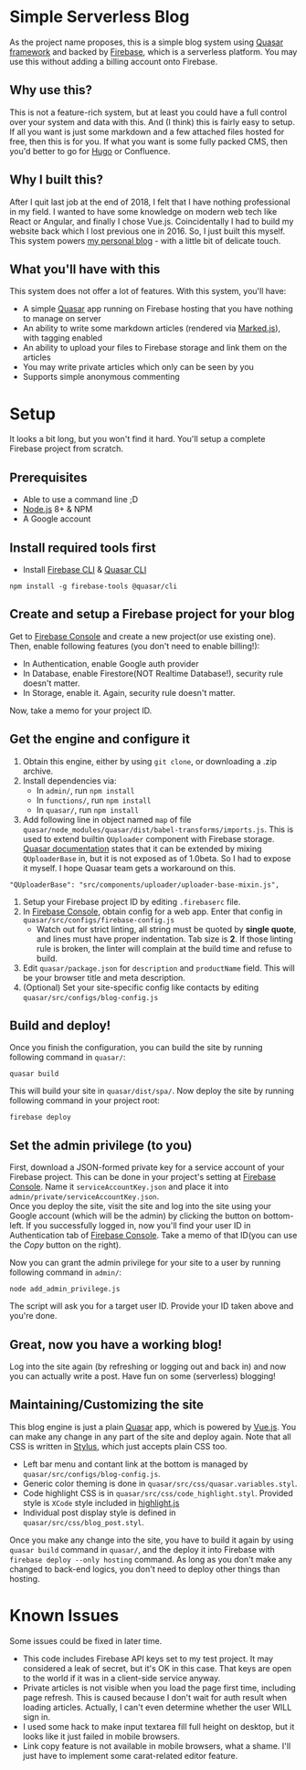 # Simple Serverless Blog
As the project name proposes, this is a simple blog system using [Quasar framework](https://v1.quasar-framework.org/) and backed by [Firebase](https://firebase.google.com/), which is a serverless platform.
You may use this without adding a billing account onto Firebase.

## Why use this?
This is not a feature-rich system, but at least you could have a full control over your system and data with this. And (I think) this is fairly easy to setup. If all you want is just some markdown and a few attached files hosted for free, then this is for you. If what you want is some fully packed CMS, then you'd better to go for [Hugo](https://gohugo.io/) or Confluence.

## Why I built this?
After I quit last job at the end of 2018, I felt that I have nothing professional in my field. I wanted to have some knowledge on modern web tech like React or Angular, and finally I chose Vue.js. Coincidentally I had to build my website back which I lost previous one in 2016. So, I just built this myself.
This system powers [my personal blog](https://www.luciaellan.com/) - with a little bit of delicate touch.

## What you'll have with this
This system does not offer a lot of features. With this system, you'll have:
* A simple [Quasar](https://v1.quasar-framework.org/) app running on Firebase hosting that you have nothing to manage on server
* An ability to write some markdown articles (rendered via [Marked.js](https://github.com/markedjs/marked)), with tagging enabled
* An ability to upload your files to Firebase storage and link them on the articles
* You may write private articles which only can be seen by you
* Supports simple anonymous commenting

# Setup
It looks a bit long, but you won't find it hard. You'll setup a complete Firebase project from scratch.

## Prerequisites
* Able to use a command line ;D
* [Node.js](https://nodejs.org/) 8+ & NPM
* A Google account

## Install required tools first
* Install [Firebase CLI](https://firebase.google.com/docs/cli/) & [Quasar CLI](https://v1.quasar-framework.org/quasar-cli/installation)
```shell
npm install -g firebase-tools @quasar/cli
```

## Create and setup a Firebase project for your blog
Get to [Firebase Console](https://console.firebase.google.com/) and create a new project(or use existing one).  
Then, enable following features (you don't need to enable billing!):
* In Authentication, enable Google auth provider
* In Database, enable Firestore(NOT Realtime Database!), security rule doesn't matter.
* In Storage, enable it. Again, security rule doesn't matter.

Now, take a memo for your project ID.

## Get the engine and configure it
1. Obtain this engine, either by using `git clone`, or downloading a .zip archive.
2. Install dependencies via:
   * In `admin/`, run `npm install`
   * In `functions/`, run `npm install`
   * In `quasar/`, run `npm install`
1. Add following line in object named `map` of file `quasar/node_modules/quasar/dist/babel-transforms/imports.js`. This is used to extend builtin `QUploader` component with Firebase storage. [Quasar documentation](https://v1.quasar-framework.org/vue-components/uploader) states that it can be extended by mixing `QUploaderBase` in, but it is not exposed as of 1.0beta. So I had to expose it myself. I hope Quasar team gets a workaround on this.
```
"QUploaderBase": "src/components/uploader/uploader-base-mixin.js",
```
1. Setup your Firebase project ID by editing `.firebaserc` file.
1. In [Firebase Console](https://console.firebase.google.com/), obtain config for a web app. Enter that config in `quasar/src/configs/firebase-config.js`
   * Watch out for strict linting, all string must be quoted by **single quote**, and lines must have proper indentation. Tab size is **2**. If those linting rule is broken, the linter will complain at the build time and refuse to build.
1. Edit `quasar/package.json` for `description` and `productName` field. This will be your browser title and meta description.
1. (Optional) Set your site-specific config like contacts by editing `quasar/src/configs/blog-config.js`

## Build and deploy!
Once you finish the configuration, you can build the site by running following command in `quasar/`:
```shell
quasar build
```
This will build your site in `quasar/dist/spa/`. Now deploy the site by running following command in your project root:
```shell
firebase deploy
```

## Set the admin privilege (to you)
First, download a JSON-formed private key for a service account of your Firebase project. This can be done in your project's setting at [Firebase Console](https://console.firebase.google.com/). Name it `serviceAccountKey.json` and place it into `admin/private/serviceAccountKey.json`.  
Once you deploy the site, visit the site and log into the site using your Google account (which will be the admin) by clicking the button on bottom-left. If you successfully logged in, now you'll find your user ID in Authentication tab of [Firebase Console](https://console.firebase.google.com/). Take a memo of that ID(you can use the *Copy* button on the right).

Now you can grant the admin privilege for your site to a user by running following command in `admin/`:
```shell
node add_admin_privilege.js
```
The script will ask you for a target user ID. Provide your ID taken above and you're done.

## Great, now you have a working blog!
Log into the site again (by refreshing or logging out and back in) and now you can actually write a post. Have fun on some (serverless) blogging!

## Maintaining/Customizing the site
This blog engine is just a plain [Quasar](https://v1.quasar-framework.org/) app, which is powered by [Vue.js](https://vuejs.org/). You can make any change in any part of the site and deploy again. Note that all CSS is written in [Stylus](http://stylus-lang.com/), which just accepts plain CSS too.  
* Left bar menu and contant link at the bottom is managed by `quasar/src/configs/blog-config.js`.
* Generic color theming is done in `quasar/src/css/quasar.variables.styl`.
* Code highlight CSS is in `quasar/src/css/code_highlight.styl`. Provided style is `XCode` style included in [highlight.js](https://highlightjs.org/)
* Individual post display style is defined in `quasar/src/css/blog_post.styl`.

Once you make any change into the site, you have to build it again by using `quasar build` command in `quasar/`, and the deploy it into Firebase with `firebase deploy --only hosting` command. As long as you don't make any changed to back-end logics, you don't need to deploy other things than hosting.

# Known Issues
Some issues could be fixed in later time.
* This code includes Firebase API keys set to my test project. It may considered a leak of secret, but it's OK in this case. That keys are open to the world if it was in a client-side service anyway.
* Private articles is not visible when you load the page first time, including page refresh. This is caused because I don't wait for auth result when loading articles. Actually, I can't even determine whether the user WILL sign in.
* I used some hack to make input textarea fill full height on desktop, but it looks like it just failed in mobile browsers.
* Link copy feature is not available in mobile browsers, what a shame. I'll just have to implement some carat-related editor feature.
